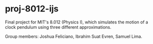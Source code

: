 # proj-8012-ijs
Final project for MIT's 8.012 (Physics I), which simulates the motion of a clock pendulum using three different approximations.

Group members: Joshua Feliciano, Ibrahim Suat Evren, Samuel Lima.
